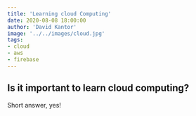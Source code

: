 ```yaml
---
title: 'Learning cloud Computing'
date: 2020-08-08 18:00:00
author: 'David Kantor'
image: '../../images/cloud.jpg'
tags:
- cloud
- aws
- firebase
---
```


## Is it important to learn cloud computing?
Short answer, yes!